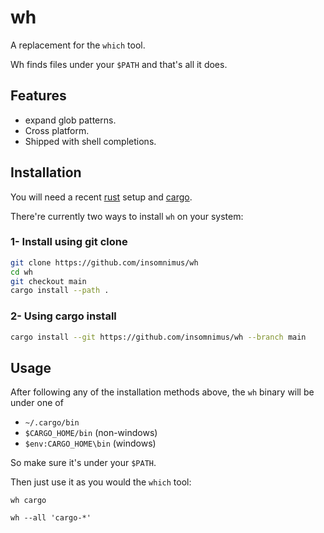 # wh

A replacement for the `which` tool.

Wh finds files under your `$PATH` and that's all it does.

## Features

-	expand glob patterns.
-	Cross platform.
-	Shipped with shell completions.

## Installation

You will need a recent [rust](https://github.com/rust-lang/rust) setup and [cargo](https://github.com/rust-lang/cargo).

There're currently two ways to install `wh` on your system:

### 1- Install using git clone

```sh
git clone https://github.com/insomnimus/wh
cd wh
git checkout main
cargo install --path .
```

### 2- Using cargo install

```sh
cargo install --git https://github.com/insomnimus/wh --branch main
```

## Usage

After following any of the installation methods above, the `wh` binary will be under one of
-	`~/.cargo/bin`
-	`$CARGO_HOME/bin` (non-windows)
-	`$env:CARGO_HOME\bin` (windows)

So make sure it's under your `$PATH`.

Then just use it as you would the `which` tool:

`wh cargo`

`wh --all 'cargo-*'`
